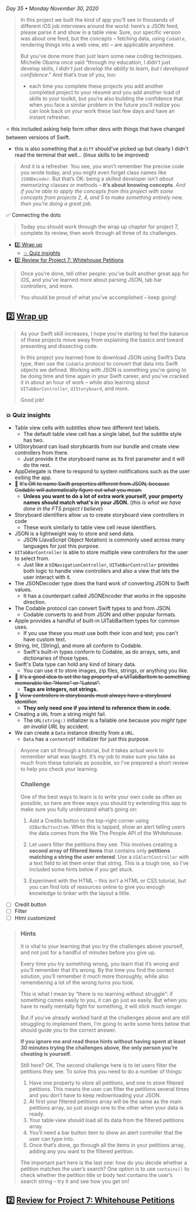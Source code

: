 *Day 35 • Monday November 30, 2020*

>In this project we built the kind of app you’ll see in thousands of different iOS job interviews around the world: here’s a JSON feed, please parse it and show in a table view. Sure, our specific version was about one feed, but the concepts – fetching data, using `Codable`, rendering things into a web view, etc – are applicable anywhere.
>
>But you’ve done more than just learn some new coding techniques. Michelle Obama once said “through my education, I didn't just develop skills, _I didn't just develop the ability to learn, but I developed confidence_.” And that’s true of you, too: 
>* each time you complete these projects you add another completed project to your résumé and you add another load of skills to your toolkit, but you’re also building the confidence that when you face a similar problem in the future you’ll realize you can look back on your work these last few days and have an instant refresher.

:star: this included asking help form other devs with things that have changed between versions of Swift.
* this is also something that a `diff` should've picked up but clearly I didn't read the terminal that well... (linux skills to be improved)


>And it is a refresher. You see, you won’t remember the precise code you wrote today, and you might even forget class names like `JSONDecoder`. But that’s OK: being a skilled developer _isn’t about memorizing_ classes or methods – **it’s about knowing concepts**. _And if you’re able to apply the concepts from this project with some concepts from projects 2, 4, and 5 to make something entirely new, then you’re doing a great job._

:white_check_mark: Connecting the dots

>Today you should work through the wrap up chapter for project 7, complete its review, then work through all three of its challenges.

- [:two:  Wrap up](#two--wrap-up)
  - [:boom: Quiz insights](#boom-quiz-insights)
- [:two:  Review for Project 7: Whitehouse Petitions](#two--review-for-project-7-whitehouse-petitions)

>Once you’re done, tell other people: you’ve built another great app for iOS, and you’ve learned more about parsing JSON, tab bar controllers, and more.
>
>You should be proud of what you’ve accomplished – keep going!

## :two:  [Wrap up](https://www.hackingwithswift.com/read/7/6/wrap-up) 

>As your Swift skill increases, I hope you're starting to feel the balance of these projects move away from explaining the basics and toward presenting and dissecting code.
>
>In this project you learned how to download JSON using Swift’s Data type, then use the `Codable` protocol to convert that data into Swift objects we defined. Working with JSON is something you're going to be doing time and time again in your Swift career, and you've cracked it in about an hour of work – while also learning about `UITabBarController`, `UIStoryboard`, and more.
>
>Good job!
>
### :boom: Quiz insights

* Table view cells with subtitles show two different text labels.
  * The default table view cell has a single label, but the subtitle style has two.
* UIStoryboard can load storyboards from our bundle and create view controllers from there.
  * Just provide it the storyboard name as its first parameter and it will do the rest.
* AppDelegate is there to respond to system notifications such as the user exiting the app.
* :red_circle: ~~It's OK to name Swift properties different from JSON, because Codable will automatically figure out what you mean.~~
  * **Unless you want to do a lot of extra work yourself, your property names should match what's in your JSON.** (_this is what we have done in the FTS project I believe_)
* Storyboard identifiers allow us to create storyboard view controllers in code
  * These work similarly to table view cell reuse identifiers.
* JSON is a lightweight way to store and send data.
  * JSON (JavaScript Object Notation) is commonly used across many languages for just this purpose.
* `UITabBarController` is able to store multiple view controllers for the user to select from.
  * Just like a `UINavigationController`, `UITabBarController` provides both logic to handle view controllers and also a view that lets the user interact with it.
* The JSONDecoder type does the hard work of converting JSON to Swift values.
  * It has a counterpart called JSONEncoder that works in the opposite direction.
* The Codable protocol can convert Swift types to and from JSON.
  * Codable converts to and from JSON and other popular formats.
* Apple provides a handful of built-in UITabBarItem types for common uses.
  * If you use these you must use both their icon and text; you can't have custom text.
* String, Int, [String], and more all conform to Codable.
  * Swift's built-in types conform to Codable, as do arrays, sets, and dictionaries of those types.
* Swift's Data type can hold any kind of binary data.
  * You can use it to store images, zip files, strings, or anything you like.
* :red_circle: ~~It's a good idea to set the tag property of a UITabBarItem to something memorable like "Home" or "Latest".~~
  * **Tags are integers, not strings.**
* :red_circle: ~~View controllers in storyboards must always have a storyboard identifier.~~
  * **They only need one if you intend to reference them in code.**
* Creating a `URL` from a string might fail.
  * The `URL(string:)` initializer is a failable one because _you might type an invalid URL_ by accident.
* We can create a `Data` instance directly from a `URL`.
  * `Data` has a `contentsOf` initializer for just this purpose.








>Anyone can sit through a tutorial, but it takes actual work to remember what was taught. It’s my job to make sure you take as much from these tutorials as possible, so I’ve prepared a short review to help you check your learning.
>
>### Challenge
>One of the best ways to learn is to write your own code as often as possible, so here are three ways you should try extending this app to make sure you fully understand what’s going on:
>
>1. Add a Credits button to the top-right corner using `UIBarButtonItem`. When this is tapped, show an alert telling users the data comes from the We The People API of the Whitehouse.
>
>2. Let users filter the petitions they see. This involves creating a **second array of filtered items** that contains only **petitions matching a string the user entered**. Use a `UIAlertController` with a text field to let them enter that string. This is a tough one, so I’ve included some hints below if you get stuck.
>
>3. Experiment with the HTML – this isn’t a HTML or CSS tutorial, but you can find lots of resources online to give you enough knowledge to tinker with the layout a little.

  - [ ]  Credit button
  - [ ]  Filter
  - [ ]  Html customized

>### Hints
>It is vital to your learning that you try the challenges above yourself, and not just for a handful of minutes before you give up.
>
>Every time you try something wrong, you learn that it’s wrong and you’ll remember that it’s wrong. By the time you find the correct solution, you’ll remember it much more thoroughly, while also remembering a lot of the wrong turns you took.
>
>This is what I mean by “there is no learning without struggle”: if something comes easily to you, it can go just as easily. But when you have to really mentally fight for something, it will stick much longer.
>
>But if you’ve already worked hard at the challenges above and are still struggling to implement them, I’m going to write some hints below that should guide you to the correct answer.
>
>**If you ignore me and read these hints without having spent at least 30 minutes trying the challenges above, the only person you’re cheating is yourself.**
>
>Still here? OK. The second challenge here is to let users filter the petitions they see. To solve this you need to do a number of things:
>
>1. Have one property to store all petitions, and one to store filtered petitions. This means the user can filter the petitions several times and you don’t have to keep redownloading your JSON.
> 1. At first your filtered petitions array will be the same as the main petitions array, so just assign one to the other when your data is ready.
> 1. Your table view should load all its data from the filtered petitions array.
> 1. You’ll need a bar button item to show an alert controller that the user can type into.
> 1. Once that’s done, go through all the items in your petitions array, adding any you want to the filtered petition.
>
>The important part here is the last one: how do you decide whether a petition matches the user’s search? One option is to use `contains()` to check whether the petition title or body text contains the user’s search string – try it and see how you get on!

## :two:  [Review for Project 7: Whitehouse Petitions](https://www.hackingwithswift.com/review/hws/project-7-whitehouse-petitions)


